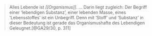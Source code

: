 > Alles Lebende ist _[[Organismus]]_. … Darin liegt zugleich: Der Begriff einer ‘lebendigen Substanz’, einer lebenden Masse, eines ‘Lebensstoffes’ ist ein Unbegriff. Denn mit ‘Stoff’ und ‘Substanz’ in dieser Bedeutung ist gerade das Organismushafte des Lebendigen Geleugnet.[@GA29/30, p. 311]